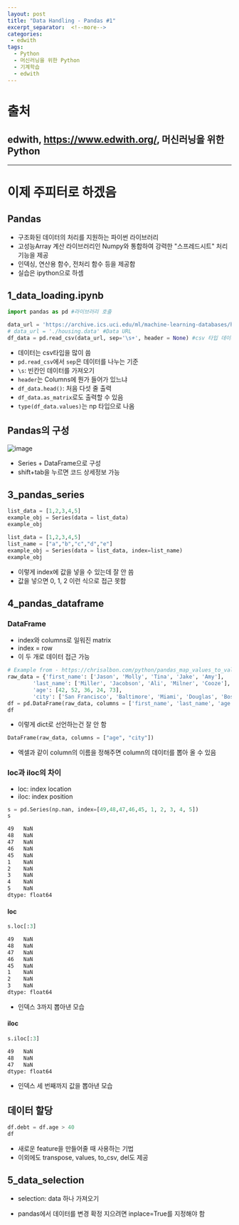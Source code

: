 ```yaml
---
layout: post
title: "Data Handling - Pandas #1"
excerpt_separator:  <!--more-->
categories:
 - edwith
tags:
  - Python
  - 머신러닝을 위한 Python
  - 기계학습
  - edwith
---
```


<!--more-->

# 출처

## edwith, <https://www.edwith.org/>, 머신러닝을 위한 Python

---

# 이제 주피터로 하겠음

## Pandas

* 구조화된 데이터의 처리를 지원하는 파이썬 라이브러리
* 고성능Array 계산 라이브러리인 Numpy와 통합하여 강력한 "스프레드시트" 처리기능을 제공
* 인덱싱, 연산용 함수, 전처리 함수 등을 제공함
* 실습은 ipython으로 하셈

## 1_data_loading.ipynb

```python
import pandas as pd #라이브러리 호출

data_url = 'https://archive.ics.uci.edu/ml/machine-learning-databases/housing/housing.data' #Data URL
# data_url = './housing.data' #Data URL
df_data = pd.read_csv(data_url, sep='\s+', header = None) #csv 타입 데이터 로드, separate는 빈공간으로 지정하고, Column은 없음
```

* 데이터는 csv타입을 많이 씀
* `pd.read_csv`에서 `sep`은 데이터를 나누는 기준
* `\s`: 빈칸인 데이터를 가져오기
* `header`는 Columns에 뭔가 들어가 있느냐
* `df_data.head()`: 처음 다섯 줄 출력
* `df_data.as_matrix`로도 출력할 수 있음
* `type(df_data.values)`는 np 타입으로 나옴

## Pandas의 구성

![image](https://user-images.githubusercontent.com/28076542/46245356-53976700-c427-11e8-8ffb-c4121b653258.png)

* Series + DataFrame으로 구성
* shift+tab을 누르면 코드 상세정보 가능

## 3_pandas_series

```python
list_data = [1,2,3,4,5]
example_obj = Series(data = list_data)
example_obj
```

```python
list_data = [1,2,3,4,5]
list_name = ["a","b","c","d","e"]
example_obj = Series(data = list_data, index=list_name)
example_obj
```

* 이렇게 index에 값을 넣을 수 있는데 잘 안 씀
* 값을 넣으면 0, 1, 2 이런 식으로 접근 못함

## 4_pandas_dataframe

### DataFrame

* index와 columns로 일워진 matrix
* index = row
* 이 두 개로 데이터 접근 가능

```python
# Example from - https://chrisalbon.com/python/pandas_map_values_to_values.html
raw_data = {'first_name': ['Jason', 'Molly', 'Tina', 'Jake', 'Amy'],
        'last_name': ['Miller', 'Jacobson', 'Ali', 'Milner', 'Cooze'],
        'age': [42, 52, 36, 24, 73],
        'city': ['San Francisco', 'Baltimore', 'Miami', 'Douglas', 'Boston']}
df = pd.DataFrame(raw_data, columns = ['first_name', 'last_name', 'age', 'city'])
df
```

* 이렇게 dict로 선언하는건 잘 안 함

```python
DataFrame(raw_data, columns = ["age", "city"])
```

* 엑셀과 같이 column의 이름을 정해주면 column의 데이터를 뽑아 올 수 있음

### loc과 iloc의 차이

* loc: index location
* iloc: index position

```python
s = pd.Series(np.nan, index=[49,48,47,46,45, 1, 2, 3, 4, 5])
s
```

```bash
49   NaN
48   NaN
47   NaN
46   NaN
45   NaN
1    NaN
2    NaN
3    NaN
4    NaN
5    NaN
dtype: float64
```

#### loc

```python
s.loc[:3]
```

```bash
49   NaN
48   NaN
47   NaN
46   NaN
45   NaN
1    NaN
2    NaN
3    NaN
dtype: float64
```

* 인덱스 3까지 뽑아낸 모습

#### iloc

```python
s.iloc[:3]
```

```bash
49   NaN
48   NaN
47   NaN
dtype: float64
```

* 인덱스 세 번째까지 값을 뽑아낸 모습

## 데이터 할당

```python
df.debt = df.age > 40
df
```

* 새로운 feature을 만들어줄 때 사용하는 기법
* 이외에도 transpose, values, to_csv, del도 제공

## 5_data_selection

* selection: data 하나 가져오기

* pandas에서 데이터를 변경 확정 지으려면 inplace=True를 지정해야 함